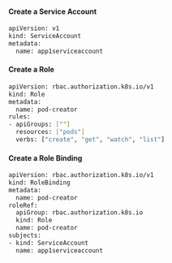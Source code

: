 #### Create a Service Account
```sh
apiVersion: v1
kind: ServiceAccount
metadata:
  name: app1serviceaccount
````
#### Create a Role
```sh
apiVersion: rbac.authorization.k8s.io/v1
kind: Role
metadata:
  name: pod-creator
rules:
- apiGroups: [""]
  resources: ["pods"]
  verbs: ["create", "get", "watch", "list"]
````
#### Create a Role Binding
```sh
apiVersion: rbac.authorization.k8s.io/v1
kind: RoleBinding
metadata:
  name: pod-creator
roleRef:
  apiGroup: rbac.authorization.k8s.io
  kind: Role
  name: pod-creator
subjects:
- kind: ServiceAccount
  name: app1serviceaccount
````
